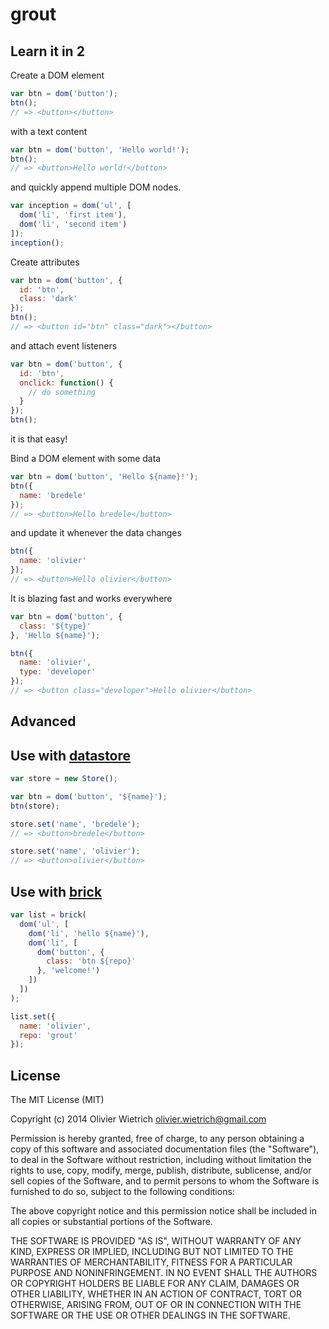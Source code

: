 # grout

## Learn it in 2

Create a DOM element

```js
var btn = dom('button');
btn();
// => <button></button>
```

with a text content

```js
var btn = dom('button', 'Hello world!');
btn();
// => <button>Hello world!</button>
```

and quickly append multiple DOM nodes.

```js
var inception = dom('ul', [
  dom('li', 'first item'),
  dom('li', 'second item')
]);
inception();
```

Create attributes 

```js
var btn = dom('button', {
  id: 'btn',
  class: 'dark'
});
btn();
// => <button id="btn" class="dark"></button>
```

and attach event listeners

```js
var btn = dom('button', {
  id: 'btn',
  onclick: function() {
    // do something
  }
});
btn();
```
it is that easy!

Bind a DOM element with some data

```js
var btn = dom('button', 'Hello ${name}!');
btn({
  name: 'bredele'
});
// => <button>Hello bredele</button>
```

and update it whenever the data changes

```js
btn({
  name: 'olivier'
});
// => <button>Hello olivier</button>
```

It is blazing fast and works everywhere

```js
var btn = dom('button', {
  class: '${type}'
}, 'Hello ${name}');

btn({
  name: 'olivier',
  type: 'developer'
});
// => <button class="developer">Hello olivier</button>
```

## Advanced

## Use with [datastore](http://github.com/bredele/datastore)

```js
var store = new Store();

var btn = dom('button', '${name}');
btn(store);

store.set('name', 'bredele');
// => <button>bredele</button>

store.set('name', 'olivier');
// => <button>olivier</button>
```

## Use with [brick](http://github.com/bredele/brickjs)

```js
var list = brick(
  dom('ul', [
    dom('li', 'hello ${name}'),
    dom('li', [
      dom('button', {
        class: 'btn ${repo}'
      }, 'welcome!')
    ])
  ])
);

list.set({
  name: 'olivier',
  repo: 'grout'
});
```

## License

The MIT License (MIT)

Copyright (c) 2014 Olivier Wietrich <olivier.wietrich@gmail.com>

Permission is hereby granted, free of charge, to any person obtaining a copy of this software and associated documentation files (the "Software"), to deal in the Software without restriction, including without limitation the rights to use, copy, modify, merge, publish, distribute, sublicense, and/or sell copies of the Software, and to permit persons to whom the Software is furnished to do so, subject to the following conditions:

The above copyright notice and this permission notice shall be included in all copies or substantial portions of the Software.

THE SOFTWARE IS PROVIDED "AS IS", WITHOUT WARRANTY OF ANY KIND, EXPRESS OR IMPLIED, INCLUDING BUT NOT LIMITED TO THE WARRANTIES OF MERCHANTABILITY, FITNESS FOR A PARTICULAR PURPOSE AND NONINFRINGEMENT. IN NO EVENT SHALL THE AUTHORS OR COPYRIGHT HOLDERS BE LIABLE FOR ANY CLAIM, DAMAGES OR OTHER LIABILITY, WHETHER IN AN ACTION OF CONTRACT, TORT OR OTHERWISE, ARISING FROM, OUT OF OR IN CONNECTION WITH THE SOFTWARE OR THE USE OR OTHER DEALINGS IN THE SOFTWARE.

